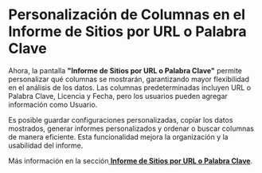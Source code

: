 # Personalización de Columnas en el Informe de Sitios por URL o Palabra Clave

Ahora, la pantalla **"Informe de Sitios por URL o Palabra Clave"** permite personalizar qué columnas se mostrarán, garantizando mayor flexibilidad en el análisis de los datos. Las columnas predeterminadas incluyen URL o Palabra Clave, Licencia y Fecha, pero los usuarios pueden agregar información como Usuario.

Es posible guardar configuraciones personalizadas, copiar los datos mostrados, generar informes personalizados y ordenar o buscar columnas de manera eficiente. Esta funcionalidad mejora la organización y la usabilidad del informe.

Más información en la sección[ **Informe de Sitios por URL o Palabra Clave**](broken-reference).
